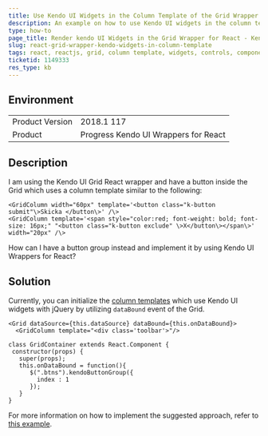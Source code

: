 ```yaml
---
title: Use Kendo UI Widgets in the Column Template of the Grid Wrapper for React
description: An example on how to use Kendo UI widgets in the column template of a kendo UI Grid wrapper for React.
type: how-to
page_title: Render kendo UI Widgets in the Grid Wrapper for React - Kendo UI Wrappers for React  
slug: react-grid-wrapper-kendo-widgets-in-column-template
tags: react, reactjs, grid, column template, widgets, controls, components, render, show
ticketid: 1149333
res_type: kb
---
```


## Environment

<table>
	<tr>
		<td>Product Version</td>
		<td>2018.1 117</td>
	</tr>
	<tr>
		<td>Product</td>
		<td>Progress Kendo UI Wrappers for React</td>
	</tr>
</table>


## Description

I am using the Kendo UI Grid React wrapper and have a button inside the Grid which uses a column template similar to the following:

```
<GridColumn width="60px" template='<button class="k-button submit"\>Skicka </button\>' /\>
<GridColumn template='<span style="color:red; font-weight: bold; font-size: 16px;" "<button class="k-button exclude" \>X</button\></span\>' width="20px" /\>  
```

How can I have a button group instead and implement it by using Kendo UI Wrappers for React?

## Solution

Currently, you can initialize the [column templates](https://www.telerik.com/kendo-react-ui-wrappers/components/grid/columns/) which use Kendo UI widgets with jQuery by utilizing `dataBound` event of the Grid.

```
<Grid dataSource={this.dataSource} dataBound={this.onDataBound}>
  <GridColumn template="<div class='toolbar'>"/>

class GridContainer extends React.Component {
 constructor(props) {
   super(props);
   this.onDataBound = function(){
      $(".btns").kendoButtonGroup({
        index : 1
      });
   }
}
```

For more information on how to implement the suggested approach, refer to [this example](https://plnkr.co/edit/S33zdG0uKVemHdNEL2wK?p=preview).
